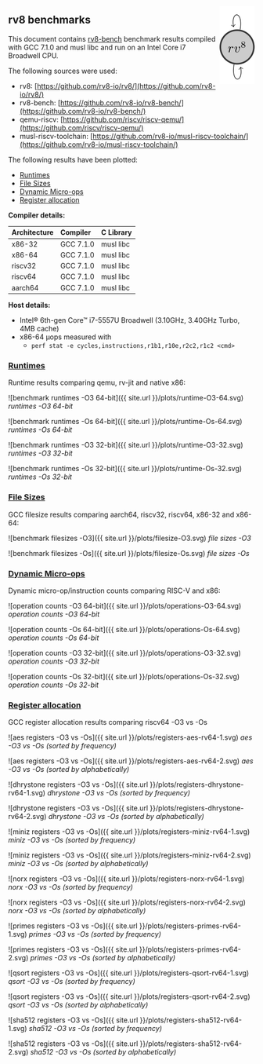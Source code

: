 <a href="https://rv8.io/"><img style="float: right;" src="/images/rv8.svg"></a>

## rv8 benchmarks

This document contains [rv8-bench](https://github.com/rv8-io/rv8-bench/)
benchmark results compiled with GCC 7.1.0 and musl libc and run on an
Intel Core i7 Broadwell CPU.

The following sources were used:

- rv8: [https://github.com/rv8-io/rv8/](https://github.com/rv8-io/rv8/)
- rv8-bench: [https://github.com/rv8-io/rv8-bench/](https://github.com/rv8-io/rv8-bench/)
- qemu-riscv: [https://github.com/riscv/riscv-qemu/](https://github.com/riscv/riscv-qemu/)
- musl-riscv-toolchain: [https://github.com/rv8-io/musl-riscv-toolchain/](https://github.com/rv8-io/musl-riscv-toolchain/)

The following results have been plotted:

- [Runtimes](#runtimes)
- [File Sizes](#file-sizes)
- [Dynamic Micro-ops](#dynamic-micro-ops)
- [Register allocation](#register-allocation)

**Compiler details:**

Architecture | Compiler  | C Library
:--          | :--       | :--
x86-32       | GCC 7.1.0 | musl libc
x86-64       | GCC 7.1.0 | musl libc
riscv32      | GCC 7.1.0 | musl libc
riscv64      | GCC 7.1.0 | musl libc
aarch64      | GCC 7.1.0 | musl libc

**Host details:**

- Intel® 6th-gen Core™ i7-5557U Broadwell (3.10GHz, 3.40GHz Turbo, 4MB cache)
- x86-64 μops measured with
  - `perf stat -e cycles,instructions,r1b1,r10e,r2c2,r1c2 <cmd>`

### [Runtimes](#runtimes)

Runtime results comparing qemu, rv-jit and native x86:

![benchmark runtimes -O3 64-bit]({{ site.url }}/plots/runtime-O3-64.svg)
_runtimes -O3 64-bit_

![benchmark runtimes -Os 64-bit]({{ site.url }}/plots/runtime-Os-64.svg)
_runtimes -Os 64-bit_

![benchmark runtimes -O3 32-bit]({{ site.url }}/plots/runtime-O3-32.svg)
_runtimes -O3 32-bit_

![benchmark runtimes -Os 32-bit]({{ site.url }}/plots/runtime-Os-32.svg)
_runtimes -Os 32-bit_

### [File Sizes](#file-sizes)

GCC filesize results comparing aarch64, riscv32, riscv64, x86-32 and x86-64:

![benchmark filesizes -O3]({{ site.url }}/plots/filesize-O3.svg)
_file sizes -O3_

![benchmark filesizes -Os]({{ site.url }}/plots/filesize-Os.svg)
_file sizes -Os_

### [Dynamic Micro-ops](#dynamic-micro-ops)

Dynamic micro-op/instruction counts comparing RISC-V and x86:

![operation counts -O3 64-bit]({{ site.url }}/plots/operations-O3-64.svg)
_operation counts -O3 64-bit_

![operation counts -Os 64-bit]({{ site.url }}/plots/operations-Os-64.svg)
_operation counts -Os 64-bit_

![operation counts -O3 32-bit]({{ site.url }}/plots/operations-O3-32.svg)
_operation counts -O3 32-bit_

![operation counts -Os 32-bit]({{ site.url }}/plots/operations-Os-32.svg)
_operation counts -Os 32-bit_

### [Register allocation](#register-allocation)

GCC register allocation results comparing riscv64 -O3 vs -Os

![aes registers -O3 vs -Os]({{ site.url }}/plots/registers-aes-rv64-1.svg)
_aes -O3 vs -Os (sorted by frequency)_

![aes registers -O3 vs -Os]({{ site.url }}/plots/registers-aes-rv64-2.svg)
_aes -O3 vs -Os (sorted by alphabetically)_

![dhrystone registers -O3 vs -Os]({{ site.url }}/plots/registers-dhrystone-rv64-1.svg)
_dhrystone -O3 vs -Os (sorted by frequency)_

![dhrystone registers -O3 vs -Os]({{ site.url }}/plots/registers-dhrystone-rv64-2.svg)
_dhrystone -O3 vs -Os (sorted by alphabetically)_

![miniz registers -O3 vs -Os]({{ site.url }}/plots/registers-miniz-rv64-1.svg)
_miniz -O3 vs -Os (sorted by frequency)_

![miniz registers -O3 vs -Os]({{ site.url }}/plots/registers-miniz-rv64-2.svg)
_miniz -O3 vs -Os (sorted by alphabetically)_

![norx registers -O3 vs -Os]({{ site.url }}/plots/registers-norx-rv64-1.svg)
_norx -O3 vs -Os (sorted by frequency)_

![norx registers -O3 vs -Os]({{ site.url }}/plots/registers-norx-rv64-2.svg)
_norx -O3 vs -Os (sorted by alphabetically)_

![primes registers -O3 vs -Os]({{ site.url }}/plots/registers-primes-rv64-1.svg)
_primes -O3 vs -Os (sorted by frequency)_

![primes registers -O3 vs -Os]({{ site.url }}/plots/registers-primes-rv64-2.svg)
_primes -O3 vs -Os (sorted by alphabetically)_

![qsort registers -O3 vs -Os]({{ site.url }}/plots/registers-qsort-rv64-1.svg)
_qsort -O3 vs -Os (sorted by frequency)_

![qsort registers -O3 vs -Os]({{ site.url }}/plots/registers-qsort-rv64-2.svg)
_qsort -O3 vs -Os (sorted by alphabetically)_

![sha512 registers -O3 vs -Os]({{ site.url }}/plots/registers-sha512-rv64-1.svg)
_sha512 -O3 vs -Os (sorted by frequency)_

![sha512 registers -O3 vs -Os]({{ site.url }}/plots/registers-sha512-rv64-2.svg)
_sha512 -O3 vs -Os (sorted by alphabetically)_

